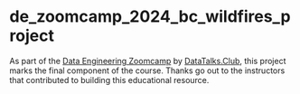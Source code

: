 # de_zoomcamp_2024_bc_wildfires_project
As part of the [Data Engineering Zoomcamp](https://github.com/DataTalksClub/data-engineering-zoomcamp) by [DataTalks.Club](https://datatalks.club), this project marks the final component of the course. Thanks go out to the instructors that contributed to building this educational resource.
